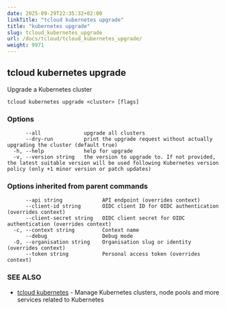 ```yaml
---
date: 2025-09-29T22:35:32+02:00
linkTitle: "tcloud kubernetes upgrade"
title: "kubernetes upgrade"
slug: tcloud_kubernetes_upgrade
url: /docs/tcloud/tcloud_kubernetes_upgrade/
weight: 9971
---
```

## tcloud kubernetes upgrade

Upgrade a Kubernetes cluster

```
tcloud kubernetes upgrade <cluster> [flags]
```

### Options

```
      --all              upgrade all clusters
      --dry-run          print the upgrade request without actually upgrading the cluster (default true)
  -h, --help             help for upgrade
  -v, --version string   the version to upgrade to. If not provided, the latest suitable version will be used following Kubernetes version policy (only +1 minor version or patch updates)
```

### Options inherited from parent commands

```
      --api string             API endpoint (overrides context)
      --client-id string       OIDC client ID for OIDC authentication (overrides context)
      --client-secret string   OIDC client secret for OIDC authentication (overrides context)
  -c, --context string         Context name
      --debug                  Debug mode
  -O, --organisation string    Organisation slug or identity (overrides context)
      --token string           Personal access token (overrides context)
```

### SEE ALSO

* [tcloud kubernetes](/docs/tcloud/tcloud_kubernetes/)	 - Manage Kubernetes clusters, node pools and more services related to Kubernetes

